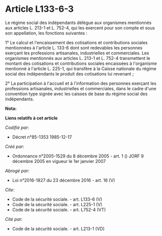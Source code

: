 # Article L133-6-3

Le régime social des indépendants délègue aux organismes mentionnés aux articles L. 213-1 et L. 752-4, qui les exercent pour
son compte et sous son appellation, les fonctions suivantes : 

1° Le calcul et l'encaissement des cotisations et contributions sociales mentionnées à l'article L. 133-6 dont sont
redevables les personnes exerçant les professions artisanales, industrielles et commerciales. Les organismes mentionnés aux
articles L. 213-1 et L. 752-4 transmettent le montant des cotisations et contributions sociales encaissées à l'organisme
mentionné à l'article L. 225-1, qui transfère à la Caisse nationale du régime social des indépendants le produit des
cotisations lui revenant ; 

2° La participation à l'accueil et à l'information des personnes exerçant les professions artisanales, industrielles et
commerciales, dans le cadre d'une convention type signée avec les caisses de base du régime social des indépendants.

**Nota:**



**Liens relatifs à cet article**

_Codifié par_:

  - Décret n°85-1353 1985-12-17

_Créé par_:

  - Ordonnance n°2005-1529 du 8 décembre 2005 - art. 1 () JORF 9 décembre 2005 en vigueur le 1er janvier 2007

_Abrogé par_:

  - Loi n°2016-1827 du 23 décembre 2016 - art. 16 (V)

_Cite_:

  - Code de la sécurité sociale. - art. L133-6 (V)
  - Code de la sécurité sociale. - art. L225-1 (V)
  - Code de la sécurité sociale. - art. L752-4 (VT)

_Cité par_:

  - Code de la sécurité sociale. - art. L213-1 (VD)
